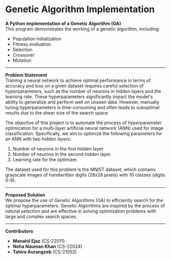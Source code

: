 # Genetic Algorithm Implementation

**A Python implementation of a Genetic Algorithm (GA)**  
This program demonstrates the working of a genetic algorithm, including:
- Population initialization
- Fitness evaluation
- Selection
- Crossover
- Mutation

---

**Problem Statement**  
Training a neural network to achieve optimal performance in terms of accuracy and loss on a given dataset requires careful selection of hyperparameters, such as the number of neurons in hidden layers and the learning rate. These hyperparameters significantly impact the model's ability to generalize and perform well on unseen data. However, manually tuning hyperparameters is time-consuming and often leads to suboptimal results due to the sheer size of the search space.

The objective of this project is to automate the process of hyperparameter optimization for a multi-layer artificial neural network (ANN) used for image classification. Specifically, we aim to optimize the following parameters for an ANN with two hidden layers:
1. Number of neurons in the first hidden layer.  
2. Number of neurons in the second hidden layer.  
3. Learning rate for the optimizer.  

The dataset used for this problem is the MNIST dataset, which contains grayscale images of handwritten digits (28x28 pixels) with 10 classes (digits 0-9).

---

**Proposed Solution**  
We propose the use of Genetic Algorithms (GA) to efficiently search for the optimal hyperparameters. Genetic Algorithms are inspired by the process of natural selection and are effective in solving optimization problems with large and complex search spaces.

---

**Contributors**  
- **Manahil Ejaz** (CS-22011)  
- **Neha Nauman Khan** (CS-22024)  
- **Tahira Aurangzeb** (CS-21052)